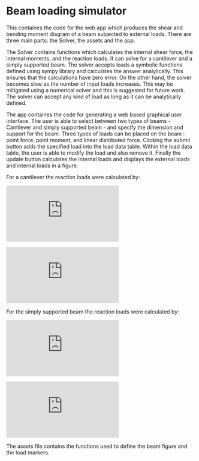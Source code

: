 # Beam loading simulator
This containes the code for the web app which produces the shear and bending moment diagram of a beam subjected to external loads. There are three main parts: the Solver, the assets and the app. 

The Solver contains functions which calculates the internal shear force, the internal moments, and the reaction loads. It can solve for a cantilever and a simply supported beam. The solver accepts loads a symbolic functions defined using sympy library and calculates the answer analylically. This ensures that the calculations have zero error. On the other hand, the solver becomes slow as the number of input loads increases. This may be mitigated using a numerical solver and this is suggested for future work. The solver can accept any kind of load as long as it can be analytically defined. 

The app containes the code for generating a web based graphical user interface. The user is able to select between two types of beams -  Cantilever and simply supported beam - and specify the dimension and support for the beam. Three types of loads can be placed on the beam : point force, point moment, and linear distributed force. Clicking the submit button adds the specified load into the load data table. Within the load data table, the user is able to modify the load and also remove it. Finally the update button calculates the internal loads and displays the external loads and internal loads in a figure.

For a cantilever the reaction loads were calculated by:

![first equation](http://latex.codecogs.com/gif.latex?%5Cinline%20%5Cdpi%7B120%7D%20F_%7B%5Ctext%20%7B%20reaction%20%7D%7D%3D-%5Cint_%7B0%7D%5E%7BL%7D%28%5Ctext%20%7B%20forces%20%7D%28x%29%29%20d%20x)

![second equation](http://latex.codecogs.com/gif.latex?%5Cinline%20%5Cdpi%7B120%7D%20M_%7B%5Ctext%20%7B%20reaction%20%7D%3D%7D-%5Cint_%7B0%7D%5E%7BL%7D%28%5Ctext%20%7B%20force%20%7D%20*%28L-x%29&plus;%5Ctext%20%7B%20moments%20%7D%29%20d%20x-F_%7B%5Ctext%20%7B%20reaction%20%7D%7D%20*%28L%29)

For the simply supported beam the reaction loads were calculated by:

![third equation](http://latex.codecogs.com/gif.latex?%5Cinline%20%5Cdpi%7B120%7D%20F_%7B%5Cmathrm%7Bpin%7D%7D&plus;F_%7B%5Cmathrm%7Broller%7D%7D%3D-%5Cint_%7B0%7D%5E%7BL%7D%28%5Coperatorname%7Bforces%7D%28%5Cboldsymbol%7Bx%7D%29%29%20%5Cboldsymbol%7Bd%7D%20%5Cboldsymbol%7Bx%7D)

![fourth equation](http://latex.codecogs.com/gif.latex?%5Cinline%20%5Cdpi%7B120%7D%20F_%7B%5Ctext%7Bpin%7D%7D%20%5Cleft%28L-x_%7B%5Ctext%7Bpin%7D%7D%5Cright%29&plus;F_%7B%5Ctext%7Broller%7D%7D%20%5Cleft%28L-x_%7B%5Ctext%7Broller%7D%7D%5Cright%29%3D-%5Cint_0%5EL%20%28%5Ctext%7Bforce%7D%20%28L-x%29&plus;%5Ctext%7Bmoments%7D%29%20%5C%2C%20dx)

The assets file contains the functions used to define the beam figure and the load markers.
